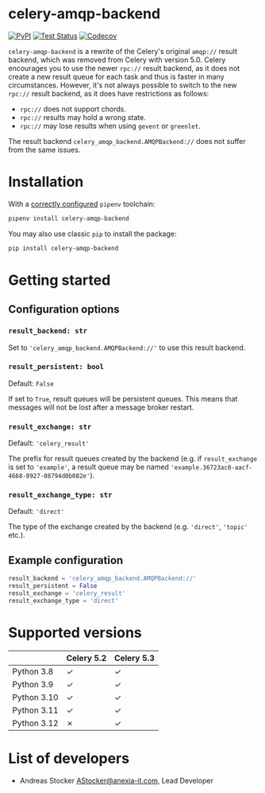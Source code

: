 celery-amqp-backend
===================

[![PyPI](https://img.shields.io/pypi/v/celery-amqp-backend)](https://pypi.org/project/celery-amqp-backend/)
[![Test Status](https://github.com/anexia/celery-amqp-backend/actions/workflows/test.yml/badge.svg?branch=main)](https://github.com/anexia/celery-amqp-backend/actions/workflows/test.yml)
[![Codecov](https://codecov.io/gh/anexia/celery-amqp-backend/branch/main/graph/badge.svg)](https://codecov.io/gh/anexia/celery-amqp-backend)

`celery-amqp-backend` is a rewrite of the Celery's original `amqp://` result backend, which was removed from Celery
with version 5.0. Celery encourages you to use the newer `rpc://` result backend, as it does not create a new
result queue for each task and thus is faster in many circumstances. However, it's not always possible to switch
to the new `rpc://` result backend, as it does have restrictions as follows:
 - `rpc://` does not support chords.
 - `rpc://` results may hold a wrong state.
 - `rpc://` may lose results when using `gevent` or `greenlet`.

The result backend `celery_amqp_backend.AMQPBackend://` does not suffer from the same issues.

# Installation

With a [correctly configured](https://pipenv.pypa.io/en/latest/basics/#basic-usage-of-pipenv) `pipenv` toolchain:

```sh
pipenv install celery-amqp-backend
```

You may also use classic `pip` to install the package:

```sh
pip install celery-amqp-backend
```

# Getting started

## Configuration options

### `result_backend: str`

Set to `'celery_amqp_backend.AMQPBackend://'` to use this result backend.

### `result_persistent: bool`

Default: `False`

If set to `True`, result queues will be persistent queues. This means that messages will not be lost after a
message broker restart.

### `result_exchange: str`

Default: `'celery_result'`

The prefix for result queues created by the backend (e.g. if `result_exchange` is set to `'example'`, a result
queue may be named `'example.36723ac0-aacf-4668-8927-08794d0b082e'`).

### `result_exchange_type: str`

Default: `'direct'`

The type of the exchange created by the backend (e.g. `'direct'`, `'topic'` etc.).

## Example configuration

```python
result_backend = 'celery_amqp_backend.AMQPBackend://'
result_persistent = False
result_exchange = 'celery_result'
result_exchange_type = 'direct'
```

# Supported versions

|             | Celery 5.2 | Celery 5.3 |
|-------------|------------|------------|
| Python 3.8  | ✓          | ✓          |
| Python 3.9  | ✓          | ✓          |
| Python 3.10 | ✓          | ✓          |
| Python 3.11 | ✓          | ✓          |
| Python 3.12 | ✗          | ✓          |

# List of developers

* Andreas Stocker <AStocker@anexia-it.com>, Lead Developer
